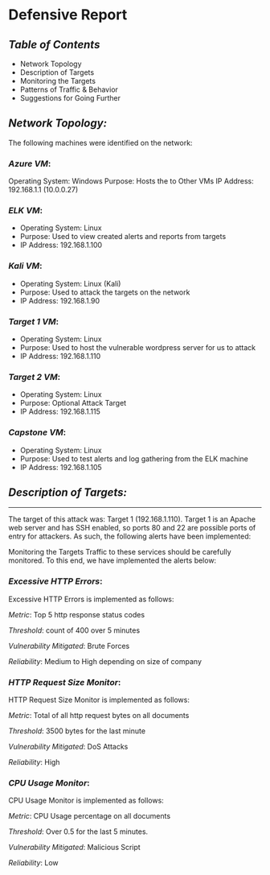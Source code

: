 # **Defensive Report**

## **_Table of Contents_**

* Network Topology
* Description of Targets
* Monitoring the Targets
* Patterns of Traffic & Behavior
* Suggestions for Going Further


## **_Network Topology:_**

The following machines were identified on the network:

### _Azure VM_:

Operating System: Windows
Purpose: Hosts the to Other VMs
IP Address: 192.168.1.1 (10.0.0.27)

### _ELK VM_:

* Operating System: Linux
* Purpose: Used to view created alerts and reports from targets
* IP Address: 192.168.1.100

### _Kali VM_:

* Operating System: Linux (Kali)
* Purpose: Used to attack the targets on the network
* IP Address: 192.168.1.90

### _Target 1 VM_:

* Operating System: Linux
* Purpose: Used to host the vulnerable wordpress server for us to attack
* IP Address: 192.168.1.110

### _Target 2 VM_:

* Operating System: Linux
* Purpose: Optional Attack Target
* IP Address: 192.168.1.115

### _Capstone VM_:

* Operating System: Linux
* Purpose: Used to test alerts and log gathering from the ELK machine
* IP Address: 192.168.1.105


## **_Description of Targets:_**
------------------------------

The target of this attack was: Target 1 (192.168.1.110).
Target 1 is an Apache web server and has SSH enabled, so ports 80 and 22 are possible ports of entry for attackers. As such, the following alerts have been implemented:

Monitoring the Targets
Traffic to these services should be carefully monitored. To this end, we have implemented the alerts below:

### _Excessive HTTP Errors_:

Excessive HTTP Errors is implemented as follows:

_Metric_: Top 5 http response status codes

_Threshold_: count of 400 over 5 minutes

_Vulnerability Mitigated_: Brute Forces

_Reliability_: Medium to High depending on size of company


### _HTTP Request Size Monitor_:

HTTP Request Size Monitor is implemented as follows:

_Metric_: Total of all http request bytes on all documents

_Threshold_: 3500 bytes for the last minute

_Vulnerability Mitigated_: DoS Attacks

_Reliability_: High


### _CPU Usage Monitor_:

CPU Usage Monitor is implemented as follows:

_Metric_: CPU Usage percentage on all documents

_Threshold_: Over 0.5 for the last 5 minutes.

_Vulnerability Mitigated_: Malicious Script

_Reliability_: Low